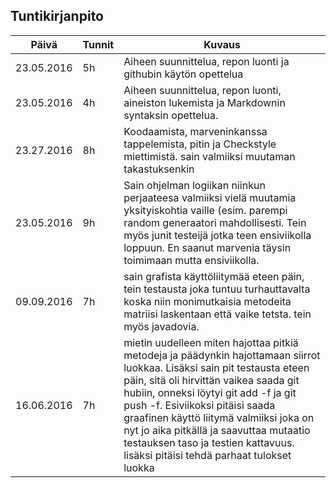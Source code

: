 ## Tuntikirjanpito
Päivä | Tunnit | Kuvaus
--------------- | ----- | ------
23.05.2016 | 5h | Aiheen suunnittelua, repon luonti ja githubin käytön opettelua
23.05.2016 | 4h | Aiheen suunnittelua, repon luonti, aineiston lukemista ja Markdownin syntaksin opettelua.
23.27.2016 | 8h | Koodaamista, marveninkanssa tappelemista, pitin ja Checkstyle miettimistä. sain valmiiksi muutaman takastuksenkin
23.05.2016 | 9h | Sain ohjelman logiikan niinkun perjaateesa valmiiksi vielä muutamia yksityiskohtia vaille (esim. parempi random generaatori mahdollisesti. Tein myös junit testeijä jotka teen ensiviikolla loppuun. En saanut marvenia täysin toimimaan mutta ensiviikolla.
09.09.2016 | 7h | sain grafista käyttöliitymää eteen päin, tein testausta joka tuntuu turhauttavalta koska niin monimutkaisia metodeita matriisi laskentaan että vaike tetsta. tein myös javadovia. 
16.06.2016| 7h | mietin uudelleen miten hajottaa pitkiä metodeja ja päädynkin hajottamaan siirrot luokkaa. Lisäksi sain pit testausta eteen päin, sitä oli hirvittän vaikea saada git hubiin, onneksi löytyi git add -f ja git push -f. Esiviikoksi pitäisi saada graafinen käyttö liitymä valmiiksi joka on nyt jo aika pitkällä ja saavuttaa mutaatio testauksen taso ja testien kattavuus. lisäksi pitäisi tehdä parhaat tulokset luokka

